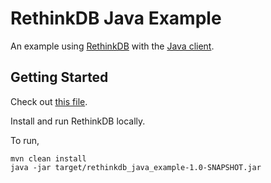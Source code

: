 RethinkDB Java Example
======================

An example using [RethinkDB](https://www.rethinkdb.com/) with the [Java client](https://www.rethinkdb.com/api/java/).

Getting Started
---------------

Check out [this file](src/main/java/bbaugher/App.java).

Install and run RethinkDB locally.

To run,

    mvn clean install
    java -jar target/rethinkdb_java_example-1.0-SNAPSHOT.jar


